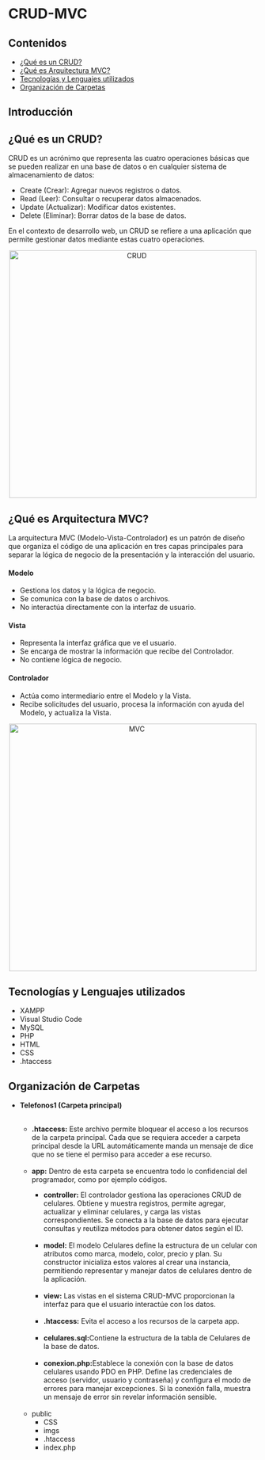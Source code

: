 <h1>CRUD-MVC</h1>

<h2>Contenidos</h2>
<ul>
    <li><a href="#que-es-crud">¿Qué es un CRUD?</a></li>
    <li><a href="#que-es-mvc">¿Qué es Arquitectura MVC?</a></li>
    <li><a href="#tecnologias">Tecnologías y Lenguajes utilizados</a></li>
    <li><a href="#organizacion">Organización de Carpetas</a></li>
</ul>

<h2>Introducción</h2>

<h2 id="que-es-crud">¿Qué es un CRUD?</h2>

<p>CRUD es un acrónimo que representa las cuatro operaciones básicas que se pueden realizar en una base de datos o en cualquier sistema de almacenamiento de datos:</p>
<ul>
    <li>Create (Crear): Agregar nuevos registros o datos.</li>
    <li>Read (Leer): Consultar o recuperar datos almacenados.</li>
    <li>Update (Actualizar): Modificar datos existentes.</li>
    <li>Delete (Eliminar): Borrar datos de la base de datos.</li>
</ul>
<p>En el contexto de desarrollo web, un CRUD se refiere a una aplicación que permite gestionar datos mediante estas cuatro operaciones.</p>

<div style="text-align: center;">
    <img src="https://cdn.prod.website-files.com/5ff66329429d880392f6cba2/63fdf75ad4a978704fe9ac9c_CRUD%20%20Preview.jpeg" alt="CRUD" width="500">
</div>

<h2 id="que-es-mvc">¿Qué es Arquitectura MVC?</h2>

<p>La arquitectura MVC (Modelo-Vista-Controlador) es un patrón de diseño que organiza el código de una aplicación en tres capas principales para separar la lógica de negocio de la presentación y la interacción del usuario.</p>

<h4>Modelo</h4>
<ul>
    <li>Gestiona los datos y la lógica de negocio.</li>
    <li>Se comunica con la base de datos o archivos.</li>
    <li>No interactúa directamente con la interfaz de usuario.</li>
</ul>

<h4>Vista</h4>
<ul>
    <li>Representa la interfaz gráfica que ve el usuario.</li>
    <li>Se encarga de mostrar la información que recibe del Controlador.</li>
    <li>No contiene lógica de negocio.</li>
</ul>

<h4>Controlador</h4>
<ul>
    <li>Actúa como intermediario entre el Modelo y la Vista.</li>
    <li>Recibe solicitudes del usuario, procesa la información con ayuda del Modelo, y actualiza la Vista.</li>
</ul>

<div style="text-align: center;">
    <img src="https://www.freecodecamp.org/espanol/news/content/images/size/w1600/2021/06/MVC3.png" alt="MVC" width="500">
</div>

<h2 id="tecnologias">Tecnologías y Lenguajes utilizados</h2>
<ul>
    <li>XAMPP</li>
    <li>Visual Studio Code</li>
    <li>MySQL</li>
    <li>PHP</li>
    <li>HTML</li>
    <li>CSS</li>
    <li>.htaccess</li>
</ul>

<h2 id="organizacion">Organización de Carpetas</h2>

<ul>
    <li><b>Telefonos1 (Carpeta principal)</b></li>
    <br>
        <ul>
            <li><b>.htaccess:</b> Este archivo permite bloquear el acceso a los recursos de la carpeta principal. Cada que se requiera acceder a carpeta principal desde la URL automáticamente manda un mensaje de dice que no se tiene el permiso para acceder a ese recurso. </li><br>
            <li><b>app:</b> Dentro de esta carpeta se encuentra todo lo confidencial del programador, como por ejemplo códigos.<br>
            </li>
                <ul>
                    <li><b>controller:</b> El controlador gestiona las operaciones CRUD de celulares. Obtiene y muestra registros, permite agregar, actualizar y eliminar celulares, y carga las vistas correspondientes. Se conecta a la base de datos para ejecutar consultas y reutiliza métodos para obtener datos según el ID.</li><br>
                    <li><b>model:</b> El modelo Celulares define la estructura de un celular con atributos como marca, modelo, color, precio y plan. Su constructor inicializa estos valores al crear una instancia, permitiendo representar y manejar datos de celulares dentro de la aplicación.</li><br>
                    <li><b>view:</b> Las vistas en el sistema CRUD-MVC proporcionan la interfaz para que el usuario interactúe con los datos.</li><br>
                    <li><b>.htaccess:</b> Evita el acceso a los recursos de la carpeta app.</li><br>
                    <li><b>celulares.sql:</b>Contiene la estructura de la tabla de Celulares de la base de datos.</li><br>
                    <li><b>conexion.php:</b>Establece la conexión con la base de datos celulares usando PDO en PHP. Define las credenciales de acceso (servidor, usuario y contraseña) y configura el modo de errores para manejar excepciones. Si la conexión falla, muestra un mensaje de error sin revelar información sensible.</li><br>
                </ul>
            </li>
            <li>public
                <ul>
                    <li>CSS</li>
                    <li>imgs</li>
                    <li>.htaccess</li>
                    <li>index.php</li>
                </ul>
            </li>
        </ul>
    </li>
</ul>




